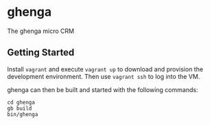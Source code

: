 # ghenga
The ghenga micro CRM

## Getting Started

Install `vagrant` and execute `vagrant up` to download and provision the
development environment. Then use `vagrant ssh` to log into the VM.

ghenga can then be built and started with the following commands:

    cd ghenga
    gb build
    bin/ghenga
